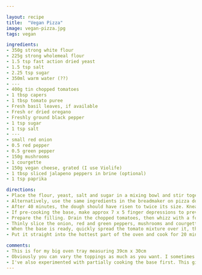 ```yaml
---

layout: recipe
title:  "Vegan Pizza"
image: vegan-pizza.jpg
tags: vegan

ingredients:
- 350g strong white flour
- 225g strong wholemeal flour
- 1.5 tsp fast action dried yeast
- 1.5 tsp salt
- 2.25 tsp sugar
- 350ml warm water (??)
- ---
- 400g tin chopped tomatoes
- 1 tbsp capers
- 1 tbsp tomato puree
- Fresh basil leaves, if available
- Fresh or dried oregano
- Freshly ground black pepper
- 1 tsp sugar
- 1 tsp salt
- ---
- small red onion
- 0.5 red pepper
- 0.5 green pepper
- 150g mushrooms
- 1 courgette
- 150g vegan cheese, grated (I use Violife)
- 1 tbsp sliced jalapeno peppers in brine (optional)
- 1 tsp paprika

directions:
- Place the flour, yeast, salt and sugar in a mixing bowl and stir together. Add the warm water and form into a dough with your hands. Knead on a floured surface until the dough feels springy and elastic. Place in a clean bowl covered with a tea towel and put in a warm place like an airing cupboard for 40 minutes to rise.
- Alternatively, use the same ingredients in the breadmaker on pizza dough setting.
- After 40 minutes, the dough should have risen to twice its size. Knead again, using oil on the board to stop it sticking, then stretch/rolling pin by hand to fill the baking tray, which has been lightly oiled and coated with flour. You may need to ‘rest’ it for short periods if this becomes difficult without tearing the dough. Cover with cling film and return to the warm place for 30 minutes to 1 hour for the final rise. Heat oven to 200C.
- If pre-cooking the base, make approx 7 x 5 finger depressions to prevent ballooning. Cook for 10 mins at 200C. 
- Prepare the filling. Drain the chopped tomatoes, then whizz with a food processor or blender stick until smooth. Chop the capers and mix in. Add the herbs, chopped or torn, plus the tomato puree, black pepper and sugar. Mix together and set to one side.
- Thinly slice the onion, red and green peppers, mushrooms and courgette. Roughly chop the jalapeno peppers. Grate the cheese and mix with the paprika. Arrange everything within easy reach so that you can assemble the topping as quickly as possible.
- When the base is ready, quickly spread the tomato mixture over it, then sprinkle on the onions, red and green peppers, mushrooms, courgette, jalapeno peppers and mozzarella – in that order.
- Put it straight into the hottest part of the oven and cook for 20 minutes (or 10-15 mins if base has been pre-cooked).

comments: 
- This is for my big oven tray measuring 39cm x 30cm
- Obviously you can vary the toppings as much as you want. I sometimes use rehydrated dried ancho chillies for a milder flavour.
- I've also experimented with partially cooking the base first. This gives a thicker, breadier pizza.
---
```

